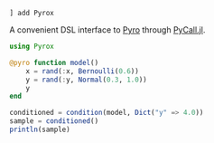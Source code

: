 ```
] add Pyrox
```

A convenient DSL interface to [Pyro](https://pyro.ai/) through [PyCall.jl](https://github.com/JuliaPy/PyCall.jl).

```julia
using Pyrox

@pyro function model()
    x = rand(:x, Bernoulli(0.6))
    y = rand(:y, Normal(0.3, 1.0))
    y
end

conditioned = condition(model, Dict("y" => 4.0))
sample = conditioned()
println(sample)
```
